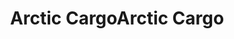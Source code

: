 ---
title: ['Arctic Cargo', 'Arctic Cargo']
categories: [territories, small objects, exhibitions&festivals, concepts, media, education&culture]
designEnd: 2012
---
